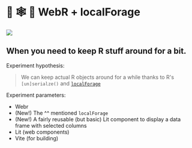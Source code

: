 # 🧪 🕸️ 🫙 WebR + localForage

![](src/preview.png)

## When you need to keep R stuff around for a bit.

Experiment hypothesis:

>We can keep actual R objects around for a while thanks to R's `[un]serialze()` and [`localForage`](https://localforage.github.io/localForage/)

Experiment parameters:

- Webr
- (New!) The ^^ mentioned `localForage`
- (New!) A fairly reusable (but basic) Lit component to display a data frame with selected columns
- Lit (web components)
- Vite (for building)